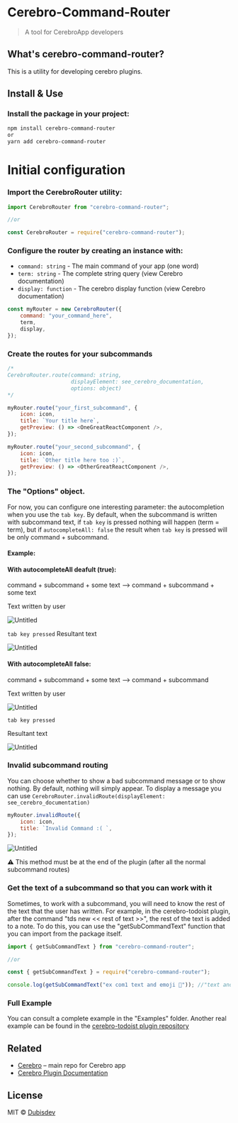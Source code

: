# Cerebro-Command-Router

> A tool for CerebroApp developers

## What's cerebro-command-router?

This is a utility for developing cerebro plugins.

## Install & Use

### Install the package in your project:

```sh
npm install cerebro-command-router
or
yarn add cerebro-command-router
```

# Initial configuration

### **Import the CerebroRouter utility:**

```jsx
import CerebroRouter from "cerebro-command-router";

//or

const CerebroRouter = require("cerebro-command-router");
```

### **Configure the router by creating an instance with:**

- `command: string` - The main command of your app (one word)
- `term: string` - The complete string query (view Cerebro documentation)
- `display: function` - The cerebro display function (view Cerebro documentation)

```js
const myRouter = new CerebroRouter({
	command: "your_command_here",
	term,
	display,
});
```

### **Create the routes for your subcommands**

```js
/*
CerebroRouter.route(command: string,
					displayElement: see_cerebro_documentation,
					options: object)
*/

myRouter.route("your_first_subcommand", {
	icon: icon,
	title: `Your title here`,
	getPreview: () => <OneGreatReactComponent />,
});

myRouter.route("your_second_subcommand", {
	icon: icon,
	title: `Other title here too :)`,
	getPreview: () => <OtherGreatReactComponent />,
});
```

### The "Options" object.

For now, you can configure one interesting parameter: the autocompletion when you use the `tab key`. By default, when the subcommand is written with subcommand text, if `tab key` is pressed nothing will happen (term = term), but if `autocompleteAll: false` the result when `tab key` is pressed will be only command + subcommand.

#### Example:

#### With autocompleteAll deafult (true):

command + subcommand + some text —> command + subcommand + some text

Text written by user

![Untitled](https://s3.us-west-2.amazonaws.com/secure.notion-static.com/47e99c60-245b-415c-af7a-5a3d6aeab5f5/Untitled.png?X-Amz-Algorithm=AWS4-HMAC-SHA256&X-Amz-Credential=AKIAT73L2G45O3KS52Y5%2F20210817%2Fus-west-2%2Fs3%2Faws4_request&X-Amz-Date=20210817T125731Z&X-Amz-Expires=86400&X-Amz-Signature=fb354f66101a3d36af55b03e07a7703078e2b7a19b44b11304b2b6c9ce87cc9a&X-Amz-SignedHeaders=host&response-content-disposition=filename%20%3D%22Untitled.png%22)

`tab key pressed`
Resultant text

![Untitled](https://s3.us-west-2.amazonaws.com/secure.notion-static.com/c0df121f-9fbc-4ddf-9779-6780b57f4927/Untitled.png?X-Amz-Algorithm=AWS4-HMAC-SHA256&X-Amz-Credential=AKIAT73L2G45O3KS52Y5%2F20210817%2Fus-west-2%2Fs3%2Faws4_request&X-Amz-Date=20210817T133416Z&X-Amz-Expires=86400&X-Amz-Signature=3f2624c5496249f49703d8637230a99a1d98461fc58331a8d15713829889fea8&X-Amz-SignedHeaders=host&response-content-disposition=filename%20%3D%22Untitled.png%22)

#### With autocompleteAll false:

command + subcommand + some text —> command + subcommand

Text written by user

![Untitled](https://s3.us-west-2.amazonaws.com/secure.notion-static.com/47e99c60-245b-415c-af7a-5a3d6aeab5f5/Untitled.png?X-Amz-Algorithm=AWS4-HMAC-SHA256&X-Amz-Credential=AKIAT73L2G45O3KS52Y5%2F20210817%2Fus-west-2%2Fs3%2Faws4_request&X-Amz-Date=20210817T125731Z&X-Amz-Expires=86400&X-Amz-Signature=fb354f66101a3d36af55b03e07a7703078e2b7a19b44b11304b2b6c9ce87cc9a&X-Amz-SignedHeaders=host&response-content-disposition=filename%20%3D%22Untitled.png%22)

`tab key pressed`

Resultant text

![Untitled](https://s3.us-west-2.amazonaws.com/secure.notion-static.com/308a9685-0cc1-4607-b801-dffee674ecf3/Untitled.png?X-Amz-Algorithm=AWS4-HMAC-SHA256&X-Amz-Credential=AKIAT73L2G45O3KS52Y5%2F20210817%2Fus-west-2%2Fs3%2Faws4_request&X-Amz-Date=20210817T133440Z&X-Amz-Expires=86400&X-Amz-Signature=d7cd0e39b07cc165f570134de0dc1dfe64c5fbb81b9c8da5216d28766b06f947&X-Amz-SignedHeaders=host&response-content-disposition=filename%20%3D%22Untitled.png%22)

### **Invalid subcommand routing**

You can choose whether to show a bad subcommand message or to show nothing. By default, nothing will simply appear. To display a message you can use `CerebroRouter.invalidRoute(displayElement: see_cerebro_documentation)`

```jsx
myRouter.invalidRoute({
	icon: icon,
	title: `Invalid Command :( `,
});
```

![Untitled](https://s3-us-west-2.amazonaws.com/secure.notion-static.com/1cb94e2b-358e-45e7-89d8-5a9b557856b6/Untitled.png)

⚠️ This method must be at the end of the plugin (after all the normal subcommand routes)

### **Get the text of a subcommand so that you can work with it**

Sometimes, to work with a subcommand, you will need to know the rest of the text that the user has written. For example, in the cerebro-todoist plugin, after the command "tds new << rest of text >>", the rest of the text is added to a note. To do this, you can use the "getSubCommandText" function that you can import from the package itself.

```jsx
import { getSubCommandText } from "cerebro-command-router";

//or

const { getSubCommandText } = require("cerebro-command-router");

console.log(getSubCommandText("ex com1 text and emoji 💫")); //"text and emoji 💫"
```

### Full Example

You can consult a complete example in the "Examples" folder.
Another real example can be found in the [cerebro-todoist plugin repository](https://github.com/dubisdev/cerebro-todoist)

## Related

- [Cerebro](http://github.com/KELiON/cerebro) – main repo for Cerebro app
- [Cerebro Plugin Documentation](https://github.com/cerebroapp/cerebro/blob/master/docs/plugins.md)

## License

MIT © [Dubisdev](https://dubis.dev)
